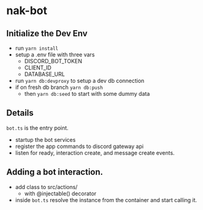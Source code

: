 # nak-bot

## Initialize the Dev Env

- run `yarn install`
- setup a .env file with three vars
  - DISCORD_BOT_TOKEN
  - CLIENT_ID
  - DATABASE_URL
- run `yarn db:devproxy` to setup a dev db connection
- if on fresh db branch `yarn db:push`
  - then `yarn db:seed` to start with some dummy data


## Details

`bot.ts` is the entry point. 
 - startup the bot services
 - register the app commands to discord gateway api
 - listen for ready, interaction create, and message create events. 
 
## Adding a bot interaction.

- add class to src/actions/
  - with @injectable() decorator
- inside `bot.ts` resolve the instance from the container and start calling it.

